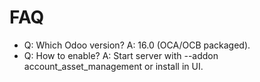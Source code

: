 # FAQ

- Q: Which Odoo version? A: 16.0 (OCA/OCB packaged).
- Q: How to enable? A: Start server with --addon account_asset_management or install in UI.
